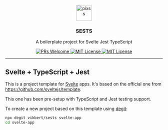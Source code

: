 <script src="https://code.iconify.design/1/1.0.7/iconify.min.js"></script>
<span class="iconify" data-icon="file-icons:templatetoolkit" data-inline="false"></span>
<div align="center">
  <img src="app-small.png" width="50px" alt="pixss" />
  <h3>SESTS </h3>
  <p>A boilerplate project for Svelte Jest TypeScript </p>
  <p>
    <a href="#">
      <img src="https://img.shields.io/badge/PRs-Welcome-brightgreen.svg?style=flat-square" alt="PRs Welcome">
    </a>
    <a href="#">
      <img src="https://img.shields.io/badge/License-MIT-brightgreen.svg?style=flat-square" alt="MIT License">
    </a>
    <a href="#">
      <img src="https://img.shields.io/bundlephobia/minzip/pixss?style=flat-square" alt="MIT License">
    </a>
  </p>
</div>

---

## Svelte + TypeScript + Jest

This is a project template for [Svelte](https://svelte.dev) apps. It's based on the official one from https://github.com/sveltejs/template.

This one has been pre-setup with TypeScript and Jest testing support.

To create a new project based on this template using [degit](https://github.com/Rich-Harris/degit):

```bash
npx degit vikbert/sests svelte-app
cd svelte-app
```
